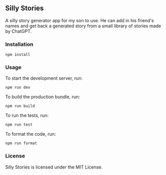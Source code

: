 ## Silly Stories

A silly story generator app for my son to use. He can add in his friend's names and get back a generated story from a small library of stories made by ChatGPT.

### Installation

`npm install`

### Usage

To start the development server, run:

`npm run dev`

To build the production bundle, run:

`npm run build`

To run the tests, run:

`npm run test`

To format the code, run:

`npm run format`

### License

Silly Stories is licensed under the MIT License.
